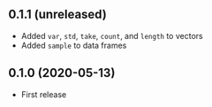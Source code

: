 ## 0.1.1 (unreleased)

- Added `var`, `std`, `take`, `count`, and `length` to vectors
- Added `sample` to data frames

## 0.1.0 (2020-05-13)

- First release
